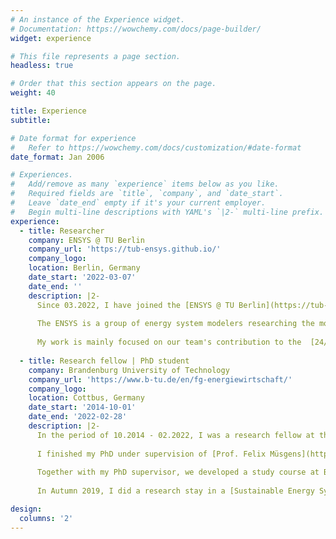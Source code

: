 ```yaml
---
# An instance of the Experience widget.
# Documentation: https://wowchemy.com/docs/page-builder/
widget: experience

# This file represents a page section.
headless: true

# Order that this section appears on the page.
weight: 40

title: Experience
subtitle:

# Date format for experience
#   Refer to https://wowchemy.com/docs/customization/#date-format
date_format: Jan 2006

# Experiences.
#   Add/remove as many `experience` items below as you like.
#   Required fields are `title`, `company`, and `date_start`.
#   Leave `date_end` empty if it's your current employer.
#   Begin multi-line descriptions with YAML's `|2-` multi-line prefix.
experience:
  - title: Researcher
    company: ENSYS @ TU Berlin
    company_url: 'https://tub-ensys.github.io/'
    company_logo: 
    location: Berlin, Germany
    date_start: '2022-03-07'
    date_end: ''
    description: |2-
      Since 03.2022, I have joined the [ENSYS @ TU Berlin](https://tub-ensys.github.io/) group as a research scientist.
      
      The ENSYS is a group of energy system modelers researching the most cost-effective pathways to reduce greenhouse gas emissions in energy systems. ENSYS staff maintains the [PyPSA ecosystem](https://pypsa.org/#about) - an open-source python environment for state-of-the-art energy system modelling. 
      
      My work is mainly focused on our team's contribution to the  [24/7 Carbon-Free Energy by 2030](https://sustainability.google/progress/energy/) project funded by Google.
        
  - title: Research fellow | PhD student
    company: Brandenburg University of Technology
    company_url: 'https://www.b-tu.de/en/fg-energiewirtschaft/'
    company_logo: 
    location: Cottbus, Germany
    date_start: '2014-10-01'
    date_end: '2022-02-28'
    description: |2-
      In the period of 10.2014 - 02.2022, I was a research fellow at the [Chair of Energy Economics at BTU](https://www.b-tu.de/en/fg-energiewirtschaft/page). I have carried out research on energy economics & energy systems modeling. The topics included infrastructure investments, decisions under uncertainty, risk-aversion, sector coupling and energy auctions. In this period, I was also involved in the acquisition and implementation of third-party research projects with energy industry and government stakeholders.
      
      I finished my PhD under supervision of [Prof. Felix Müsgens](https://www.b-tu.de/en/fg-energiewirtschaft/team/chairholder). My cumulative PhD thesis is titled '*Modeling challenges of modern energy markets: studies on uncertainty, complexity, and constant change*' and is [published in open access](https://doi.org/10.26127/BTUOpen-5976).
      
      Together with my PhD supervisor, we developed a study course at BTU, named ‘Energy systems modelling’. The class focuses on the intersection of energy economics, operations research and systems modelling. The teaching materials are [available on GitHub](https://github.com/Irieo/EnergySystemsModelling-course). The course gets usually very warm feedback from students.
      
      In Autumn 2019, I did a research stay in a [Sustainable Energy Systems Integration & Transitions Group headed by Dr. Madeleine McPherson at UVIC](https://sesit.cive.uvic.ca/), Victoria BC, Canada. My work there focused on robust optimization algorithms applied to electricity system expansion problems. Victoria BC is simply a fantastic place.

design:
  columns: '2'
---
```

